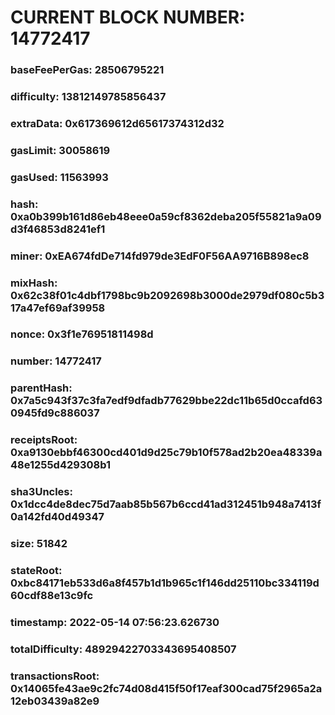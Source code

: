 # CURRENT BLOCK NUMBER: 14772417

### baseFeePerGas: 28506795221
### difficulty: 13812149785856437
### extraData: 0x617369612d65617374312d32
### gasLimit: 30058619
### gasUsed: 11563993
### hash: 0xa0b399b161d86eb48eee0a59cf8362deba205f55821a9a09d3f46853d8241ef1
### miner: 0xEA674fdDe714fd979de3EdF0F56AA9716B898ec8
### mixHash: 0x62c38f01c4dbf1798bc9b2092698b3000de2979df080c5b317a47ef69af39958
### nonce: 0x3f1e76951811498d
### number: 14772417
### parentHash: 0x7a5c943f37c3fa7edf9dfadb77629bbe22dc11b65d0ccafd630945fd9c886037
### receiptsRoot: 0xa9130ebbf46300cd401d9d25c79b10f578ad2b20ea48339a48e1255d429308b1
### sha3Uncles: 0x1dcc4de8dec75d7aab85b567b6ccd41ad312451b948a7413f0a142fd40d49347
### size: 51842
### stateRoot: 0xbc84171eb533d6a8f457b1d1b965c1f146dd25110bc334119d60cdf88e13c9fc
### timestamp: 2022-05-14 07:56:23.626730
### totalDifficulty: 48929422703343695408507
### transactionsRoot: 0x14065fe43ae9c2fc74d08d415f50f17eaf300cad75f2965a2a12eb03439a82e9
